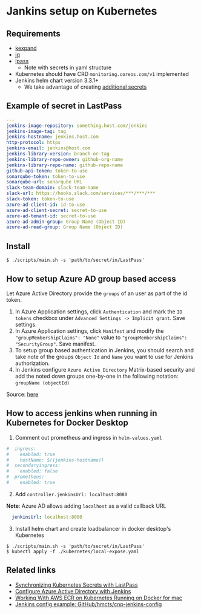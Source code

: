 # Jankins setup on Kubernetes

## Requirements

- [kexpand](https://github.com/kopeio/kexpand)
- [jq](https://github.com/stedolan/jq)
- [lpass](https://github.com/lastpass/lastpass-cli)
  - Note with secrets in yaml structure
- Kubernetes should have CRD `monitoring.coreos.com/v1` implemented
- Jenkins helm chart version 3.3.1+
  - We take advantage of creating [additional secrets](https://github.com/jenkinsci/helm-charts/pull/309)

## Example of secret in LastPass

```yaml
---
jenkins-image-repository: something.host.com/jenkins
jenkins-image-tag: tag
jenkins-hostname: jenkins.host.com
http-protocol: https
jenkins-email: jenkins@host.com
jenkins-library-version: branch-or-tag
jenkins-library-repo-owner: github-org-name
jenkins-library-repo-name: github-repo-name
github-api-token: token-to-use
sonarqube-token: token-to-use
sonarqube-url: sonarqube URL
slack-team-domain: slack-team-name
slack-url: https://hooks.slack.com/services/***/***/***
slack-token: token-to-use
azure-ad-client-id: id-to-use
azure-ad-client-secret: secret-to-use
azure-ad-tenant-id: secret-to-use
azure-ad-admin-group: Group Name (Object ID)
azure-ad-read-group: Group Name (Object ID)
```

## Install

```shell
$ ./scripts/main.sh -s 'path/to/secret/in/LastPass'
```

## How to setup Azure AD group based access

Let Azure Active Directory provide the `groups` of an user as part of the id token.

1. In Azure Application settings, click `Authentication` and mark the `ID tokens` checkbox under `Advanced Settings -> Implicit grant`. Save settings.
2. In Azure Application settings, click `Manifest` and modify the `"groupMembershipClaims": "None"` value to `"groupMembershipClaims": "SecurityGroup"`. Save manifest.
3. To setup group based authentication in Jenkins, you should search and take note of the groups `Object Id` and `Name` you want to use for Jenkins authorization.
4. In Jenkins configure `Azure Active Directory` Matrix-based security and add the noted down groups one-by-one in the following notation: `groupName (objectId)`

Source: [here](https://plugins.jenkins.io/azure-ad/#readme)

## How to access jenkins when running in Kubernetes for Docker Desktop

1. Comment out prometheus and ingress in `helm-values.yaml`

```yaml
#  ingress:
#    enabled: true
#    hostName: $((jenkins-hostname))
#  secondaryingress:
#    enabled: false
#  prometheus:
#    enabled: true
```

2. Add `controller.jenkinsUrl: localhost:8080`

**Note**: Azure AD allows adding `localhost` as a valid callback URL

```yaml
  jenkinsUrl: localhost:8080
```

3. Install helm chart and create loadbalancer in docker desktop's Kubernetes

```shell
$ ./scripts/main.sh -s 'path/to/secret/in/LastPass'
$ kubectl apply -f ./kubernetes/local-expose.yaml
```

## Related links

- [Synchronizing Kubernetes Secrets with LastPass](https://engineering.upside.com/synchronizing-kubernetes-secrets-with-lastpass-584d564ba176)
- [Configure Azure Active Directory with Jenkins](https://medium.com/@seifeddinemouelhi/configure-azure-active-directory-with-jenkins-e6ea31fb833e)
- [Working With AWS ECR on Kubernetes Running on Docker for mac](https://blog.omerh.me/post/2019/08/27/working-with-ecr-on-docker-desktop/)
- [Jenkins config example: GitHub/hmcts/cnp-jenkins-config](https://github.com/hmcts/cnp-jenkins-config)
